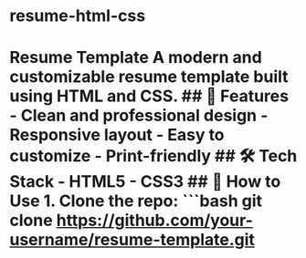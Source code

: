 # resume-html-css
# Resume Template  A modern and customizable resume template built using HTML and CSS.  ## 📄 Features - Clean and professional design - Responsive layout - Easy to customize - Print-friendly  ## 🛠️ Tech Stack - HTML5 - CSS3  ## 🔧 How to Use 1. Clone the repo:    ```bash    git clone https://github.com/your-username/resume-template.git
